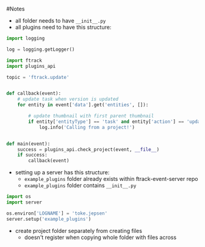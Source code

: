 #Notes
- all folder needs to have ```__init__.py```
- all plugins need to have this structure:

```python
import logging

log = logging.getLogger()

import ftrack
import plugins_api

topic = 'ftrack.update'


def callback(event):
    # update task when version is updated
    for entity in event['data'].get('entities', []):

        # update thumbnail with first parent thumbnail
        if entity['entityType'] == 'task' and entity['action'] == 'update':
            log.info('Calling from a project!')


def main(event):
    success = plugins_api.check_project(event, __file__)
    if success:
        callback(event)
```
- setting up a server has this structure:
  - ```example_plugins``` folder already exists within ftrack-event-server repo
  - ```example_plugins``` folder contains ```__init__.py```

```python
import os
import server

os.environ['LOGNAME'] = 'toke.jepsen'
server.setup('example_plugins')
```
- create project folder separately from creating files
  - doesn't register when copying whole folder with files across
